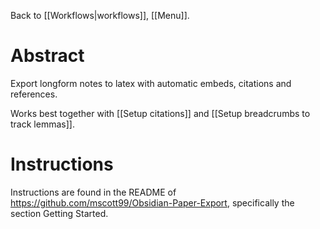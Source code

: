 Back to [[Workflows|workflows]], [[Menu]].
# Abstract
Export longform notes to latex with automatic embeds, citations and references.

Works best together with [[Setup citations]] and [[Setup breadcrumbs to track lemmas]].

# Instructions
Instructions are found in the README of <https://github.com/mscott99/Obsidian-Paper-Export>, specifically the section Getting Started.
